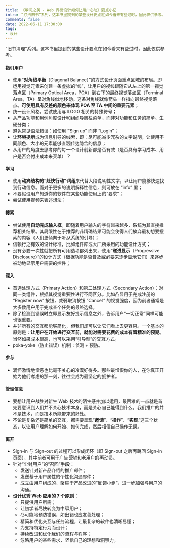 ```yaml
---
title: 《瞬间之美 - Web 界面设计如何让用户心动》要点小记
intro: “打扫旧书”系列，这本书里提到的某些设计要点在如今看来有些过时，因此仅供参考。
comments: false
date: 2022-06-11 17:30:00
tags:
- 设计
---
```


“旧书清理”系列。这本书里提到的某些设计要点在如今看来有些过时，因此仅供参考。

#### 指引用户

* 使用“**对角线平衡**（Diagonal Balance）”的方式设计页面重点区域的布局。即运用视觉元素来创建一条虚拟的“线”，让用户的视线跟随它从左上的第一视觉落点区（Primary Optical Area，POA）到右下的最终视觉落点区（Terminal Area，TA）呈对角线似地移动。这条对角线就像箭头一样指向最终视觉落点。**可使用具有反差的颜色来体现 POA 至 TA 中间的重要元素**；
* 统一设计风格，尝试使用与 LOGO 相关的特殊符号；
* 从产品功能和用例角度设计和组织导航栏菜单，而非对功能和任务的简单、生硬分类；
* 避免常见语法错误：如使用 “Sign up” 而非 “Login”；
* 让**环境提示**成为信息引导的线索，即：尽可能减少冗杂的文字说明，让使用不同颜色、大小的元素能够直观传达隐含的信息；
* 从用户的角度去思考你的每一个设计创新都是否有效（是否具有学习成本、用户是否会付出成本来买单）？

#### 学习

* 使用**动宾结构的“赶快行动”词组**来代替大段说明性文字，以让用户能够快速找到行动信息。而对于更多的说明解释性信息，则可放在 “info” 里；
* 不要假设用户知道你的软件在某些功能使用上的“要求”；
* 尝试使用视频来表述想法；

#### 搜索

* 尝试使用**自动完成输入框**。即随着用户输入的字符越来越多，系统为其直接推荐相关结果。其局限性在于推荐的非精确结果可能会使得人们放弃最初想要搜索的内容（人们更倾向于听从系统的引导）；
* 信赖行之有效的设计标准，比如组件库或大厂所采用的功能设计方式；
* 没有必要一次性就把所有可用选项都列出来，使用“**递进显示**（Progressive Disclosure）”的设计方式（根据功能是否普及或必要来逐步显示它们）来逐步被动地显示用户需要的控件；

#### 深入

* 首选处理方式（Primary Action）和第二处理方式（Secondary Action）：对同一类组件，根据其视觉重要性进行不同区分。比如凸显用于完成注册的 “Register now” 按钮，减弱取消按钮 “Cancel” 的视觉强度，因为前者通常是大多数用户用于完成某个任务的最终选择。
* 除了检测到错误时立即显示友好提示信息之外，告诉用户“一切正常”同样可能也很重要。
* 并非所有的交互都能够简化，但我们却可以让它们看上去更容易。一个基本的原则是：**让用户在开始进行交互前，就能对需要花费的成本有着精准的预期**。当然如果成本很高，也可以采用“引导型”的交互方式。
* poka-yoke（防止错误）机制：侦测 + 预防。

#### 参与

* 满怀激情地憎恶也比毫不关心的冷漠好得多。那些最憎恨你的人，在你真正开始为他们考虑的那一刻，往往会成为最坚定的拥护者。

#### 管理信息

* 要想让用户战胜对新生 Web 技术的陌生感并加以运用，最困难的一点就是首先要意识到人们并不关心技术本身，而是关心自己能得到什么。我们推广的并不是技术，而是技术所能带来的好处。
* 不论是复杂还是简单的交互，都需要呈现“**邀请**”、“**操作**”、“**实现**”这三个状态，以让用户理解如何开始、如何完成，然后相信自己操作无误。

#### 离开

* Sign-in 与 Sign-out 的过程可以形成闭环（即 Sign-out 之后再跳回 Sign-in 页面），其中前者可用于广告营销和老用户的再动员。
* 针对“尘封用户”的“召回”手段：
  * 发送针对新产品介绍的推广邮件；
  * 发送基于用户属性的个性化沟通邮件；
  * 成立由用户组成的，聚焦于产品改进的“反馈小组”，进一步加强与用户的沟通。
* **设计优秀 Web 应用的 7 个原则**：
  * 只提供用户所需；
  * 让初学者尽快转变为中级用户；
  * 尽可能地预防错误，如出错也应友善处理；
  * 精简和优化交互与任务流程，让最复杂的软件也清晰易懂；
  * 为支持特定行为而设计；
  * 持续改进和优化我们的流程与程序；
  * 忽略用户的某些需求，坚信自己的理想和洞察力。
